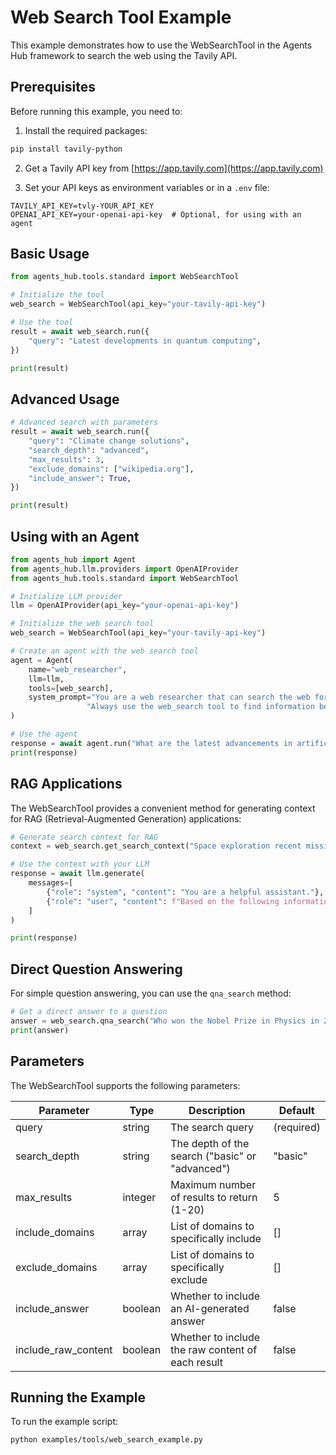# Web Search Tool Example

This example demonstrates how to use the WebSearchTool in the Agents Hub framework to search the web using the Tavily API.

## Prerequisites

Before running this example, you need to:

1. Install the required packages:
```bash
pip install tavily-python
```

2. Get a Tavily API key from [https://app.tavily.com](https://app.tavily.com)

3. Set your API keys as environment variables or in a `.env` file:
```
TAVILY_API_KEY=tvly-YOUR_API_KEY
OPENAI_API_KEY=your-openai-api-key  # Optional, for using with an agent
```

## Basic Usage

```python
from agents_hub.tools.standard import WebSearchTool

# Initialize the tool
web_search = WebSearchTool(api_key="your-tavily-api-key")

# Use the tool
result = await web_search.run({
    "query": "Latest developments in quantum computing",
})

print(result)
```

## Advanced Usage

```python
# Advanced search with parameters
result = await web_search.run({
    "query": "Climate change solutions",
    "search_depth": "advanced",
    "max_results": 3,
    "exclude_domains": ["wikipedia.org"],
    "include_answer": True,
})

print(result)
```

## Using with an Agent

```python
from agents_hub import Agent
from agents_hub.llm.providers import OpenAIProvider
from agents_hub.tools.standard import WebSearchTool

# Initialize LLM provider
llm = OpenAIProvider(api_key="your-openai-api-key")

# Initialize the web search tool
web_search = WebSearchTool(api_key="your-tavily-api-key")

# Create an agent with the web search tool
agent = Agent(
    name="web_researcher",
    llm=llm,
    tools=[web_search],
    system_prompt="You are a web researcher that can search the web for information. "
                 "Always use the web_search tool to find information before answering questions."
)

# Use the agent
response = await agent.run("What are the latest advancements in artificial intelligence?")
print(response)
```

## RAG Applications

The WebSearchTool provides a convenient method for generating context for RAG (Retrieval-Augmented Generation) applications:

```python
# Generate search context for RAG
context = web_search.get_search_context("Space exploration recent missions")

# Use the context with your LLM
response = await llm.generate(
    messages=[
        {"role": "system", "content": "You are a helpful assistant."},
        {"role": "user", "content": f"Based on the following information, summarize the recent space missions:\n\n{context}"}
    ]
)

print(response)
```

## Direct Question Answering

For simple question answering, you can use the `qna_search` method:

```python
# Get a direct answer to a question
answer = web_search.qna_search("Who won the Nobel Prize in Physics in 2023?")
print(answer)
```

## Parameters

The WebSearchTool supports the following parameters:

| Parameter | Type | Description | Default |
|-----------|------|-------------|---------|
| query | string | The search query | (required) |
| search_depth | string | The depth of the search ("basic" or "advanced") | "basic" |
| max_results | integer | Maximum number of results to return (1-20) | 5 |
| include_domains | array | List of domains to specifically include | [] |
| exclude_domains | array | List of domains to specifically exclude | [] |
| include_answer | boolean | Whether to include an AI-generated answer | false |
| include_raw_content | boolean | Whether to include the raw content of each result | false |

## Running the Example

To run the example script:

```bash
python examples/tools/web_search_example.py
```
